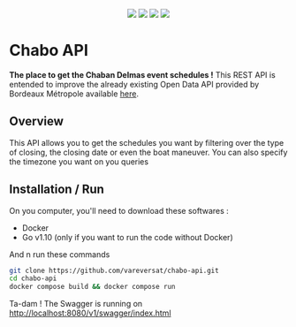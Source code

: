 <p align="center">
  <a href="https://go.dev"><img src="https://img.shields.io/badge/go-white?logo=go&style=for-the-badge"></a> 
  <a href="https://github.com/vareversat/chabo-api/actions"><img src="https://img.shields.io/github/actions/workflow/status/vareversat/chabo-api/dev.yaml?logo=github&style=for-the-badge"></a>
  <a href="https://github.com/vareversat/chabo-api/releases"><img src="https://img.shields.io/github/v/tag/vareversat/chabo-api?label=version&logo=git&logoColor=white&style=for-the-badge"></a>
  <a href="https://codecov.io/gh/vareversat/chabo-api/"><img src="https://img.shields.io/codecov/c/github/vareversat/chabo-api?logo=codecov&style=for-the-badge&token=VJCS172J1T"></a>
</p>

# Chabo API

**The place to get the Chaban Delmas event schedules !**
This REST API is entended to improve the already existing Open Data API provided by Bordeaux Métropole available [here](https://opendata.bordeaux-metropole.fr/explore/dataset/previsions_pont_chaban/information/).

## Overview

This API allows you to get the schedules you want by filtering over the type of closing, the closing date or even the boat maneuver. You can also specify the timezone you want on you queries

## Installation / Run

On you computer, you'll need to download these softwares :

- Docker
- Go v1.10 (only if you want to run the code without Docker)

And n run these commands

```bash
git clone https://github.com/vareversat/chabo-api.git
cd chabo-api
docker compose build && docker compose run
```

Ta-dam ! The Swagger is running on <http://localhost:8080/v1/swagger/index.html>
